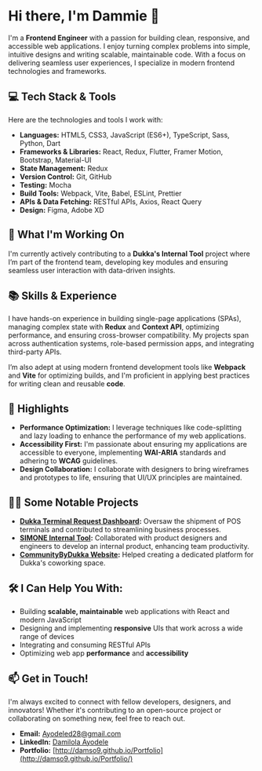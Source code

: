 # Hi there, I'm Dammie 👋

I'm a **Frontend Engineer** with a passion for building clean, responsive, and accessible web applications. I enjoy turning complex problems into simple, intuitive designs and writing scalable, maintainable code. With a focus on delivering seamless user experiences, I specialize in modern frontend technologies and frameworks.

## 💻 Tech Stack & Tools
Here are the technologies and tools I work with:

- **Languages:** HTML5, CSS3, JavaScript (ES6+), TypeScript, Sass, Python, Dart
- **Frameworks & Libraries:** React, Redux, Flutter, Framer Motion, Bootstrap, Material-UI
- **State Management:** Redux
- **Version Control:** Git, GitHub
- **Testing:**  Mocha
- **Build Tools:** Webpack, Vite, Babel, ESLint, Prettier
- **APIs & Data Fetching:** RESTful APIs, Axios, React Query
- **Design:** Figma, Adobe XD

## 🌱 What I'm Working On
I'm currently actively contributing to a **Dukka's Internal Tool** project where I’m part of the frontend team, developing key modules and ensuring seamless user interaction with data-driven insights.

## 📚 Skills & Experience
I have hands-on experience in building single-page applications (SPAs), managing complex state with **Redux** and **Context API**, optimizing performance, and ensuring cross-browser compatibility. My projects span across authentication systems, role-based permission apps, and integrating third-party APIs.

I’m also adept at using modern frontend development tools like **Webpack** and **Vite** for optimizing builds, and I'm proficient in applying best practices for writing clean and reusable **code**.

## 🌟 Highlights
- **Performance Optimization:** I leverage techniques like code-splitting and lazy loading to enhance the performance of my web applications.
- **Accessibility First:** I'm passionate about ensuring my applications are accessible to everyone, implementing **WAI-ARIA** standards and adhering to **WCAG** guidelines.
- **Design Collaboration:** I collaborate with designers to bring wireframes and prototypes to life, ensuring that UI/UX principles are maintained.

## 👨‍💻 Some Notable Projects
- **[Dukka Terminal Request Dashboard](https://trd.dukka.com):** Oversaw the shipment of POS terminals and contributed to streamlining business processes.
- **[SIMONE Internal Tool](https://simone.dukka.com/login):** Collaborated with product designers and engineers to develop an internal product, enhancing team productivity.
- **[CommunityByDukka Website](https://community.dukka.com):** Helped creating a dedicated platform for Dukka's coworking space.

## 🛠️ I Can Help You With:
- Building **scalable, maintainable** web applications with React and modern JavaScript
- Designing and implementing **responsive** UIs that work across a wide range of devices
- Integrating and consuming RESTful APIs
- Optimizing web app **performance** and **accessibility**

## 📫 Get in Touch!
I'm always excited to connect with fellow developers, designers, and innovators! Whether it's contributing to an open-source project or collaborating on something new, feel free to reach out.

- **Email:** [Ayodeled28@gmail.com](mailto:ayodeled28@gmail.com)
- **LinkedIn:** [Damilola Ayodele](https://www.linkedin.com/in/damilola-ayodele/)
- **Portfolio:** [http://damso9.github.io/Portfolio](http://damso9.github.io/Portfolio/)
